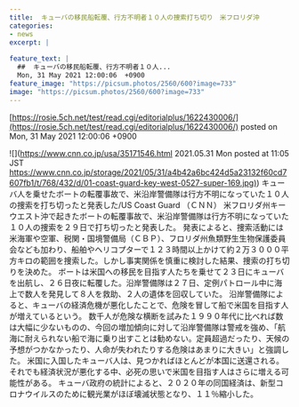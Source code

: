 ```yaml
---
title:  キューバの移民船転覆、行方不明者１０人の捜索打ち切り　米フロリダ沖  
categories:
- news
excerpt: |
  
feature_text: |
  ##  キューバの移民船転覆、行方不明者１０人...
  Mon, 31 May 2021 12:00:06  +0900
feature_image: "https://picsum.photos/2560/600?image=733"
image: "https://picsum.photos/2560/600?image=733"
---
```


[https://rosie.5ch.net/test/read.cgi/editorialplus/1622430006/](https://rosie.5ch.net/test/read.cgi/editorialplus/1622430006/)
posted on Mon, 31 May 2021 12:00:06  +0900

<!--more-->

![](https://www.cnn.co.jp/usa/35171546.html 2021.05.31 Mon posted at 11:05 JST [https://www.cnn.co.jp/storage/2021/05/31/a4b42a6bc424d5a23132f60cd7607fb1/t/768/432/d/01-coast-guard-key-west-0527-super-169.jpg)](https://www.cnn.co.jp/storage/2021/05/31/a4b42a6bc424d5a23132f60cd7607fb1/t/768/432/d/01-coast-guard-key-west-0527-super-169.jpg)) キューバ人を乗せたボートの転覆事故で、米沿岸警備隊は行方不明になっていた１０人の捜索を打ち切ったと発表した/US Coast Guard （ＣＮＮ） 米フロリダ州キーウエスト沖で起きたボートの転覆事故で、米沿岸警備隊は行方不明になっていた１０人の捜索を２９日で打ち切ったと発表した。 発表によると、捜索活動には米海軍や空軍、税関・国境警備局（ＣＢＰ）、フロリダ州魚類野生生物保護委員会なども加わり、船舶やヘリコプターで１２３時間以上かけて約２万３０００平方キロの範囲を捜索した。しかし事実関係を慎重に検討した結果、捜索の打ち切りを決めた。 ボートは米国への移民を目指す人たちを乗せて２３日にキューバを出航し、２６日夜に転覆した。沿岸警備隊は２７日、定例パトロール中に海上で数人を発見して８人を救助、２人の遺体を回収していた。 沿岸警備隊によると、キューバの経済危機が悪化したことで、危険を冒して船で米国を目指す人が増えているという。 数千人が危険な横断を試みた１９９０年代に比べれば数は大幅に少ないものの、今回の増加傾向に対して沿岸警備隊は警戒を強め、「航海に耐えられない船で海に乗り出すことは勧めない。定員超過だったり、天候の予想がつかなかったり、人命が失われたりする危険はあまりに大きい」と強調した。 米国に入国したキューバ人は、見つかればほとんどが本国に送還される。それでも経済状況が悪化する中、必死の思いで米国を目指す人はさらに増える可能性がある。 キューバ政府の統計によると、２０２０年の同国経済は、新型コロナウイルスのために観光業がほぼ壊滅状態となり、１１％縮小した。
